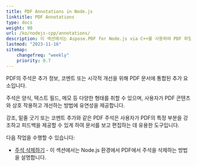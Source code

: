 ```yaml
---
title: PDF Annotations in Node.js
linktitle: PDF Annotations
type: docs
weight: 90
url: /ko/nodejs-cpp/annotations/
description: 이 섹션에서는 Aspose.PDF for Node.js via C++를 사용하여 PDF 파일에 모든 종류의 주석을 사용하는 방법을 보여줍니다.
lastmod: "2023-11-16"
sitemap:
    changefreq: "weekly"
    priority: 0.7
---
```


PDF의 주석은 추가 정보, 코멘트 또는 시각적 개선을 위해 PDF 문서에 통합된 추가 요소입니다.

주석은 양식, 텍스트 필드, 메모 등 다양한 형태를 취할 수 있으며, 사용자가 PDF 콘텐츠와 상호 작용하고 개선하는 방법에 유연성을 제공합니다.

강조, 밑줄 긋기 또는 코멘트 추가와 같은 PDF 주석은 사용자가 PDF의 특정 부분을 강조하고 피드백을 제공할 수 있게 하여 문서를 보고 편집하는 데 유용한 도구입니다.

다음 작업을 수행할 수 있습니다:

- [주석 삭제하기](/pdf/ko/nodejs-cpp/delete-annotation/) - 이 섹션에서는 Node.js 환경에서 PDF에서 주석을 삭제하는 방법을 설명합니다.